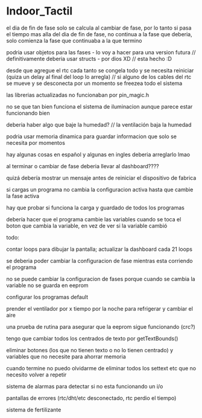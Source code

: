 # Indoor_Tactil
el dia de fin de fase solo se calcula al cambiar de fase, por lo tanto si pasa el tiempo mas alla del dia de fin de fase, no continua a la fase que deberia, solo comienza la fase que continuaba a la que termino

podria usar objetos para las fases - lo voy a hacer para una version futura // definitivamente deberia usar structs - por dios XD // esta hecho :D

desde que agregue el rtc cada tanto se congela todo y se necesita reiniciar (quiza un delay al final del loop lo arregla) // si alguno de los cables del rtc se mueve y se desconecta por un momento se freezea todo el sistema

las librerias actualizadas no funcionaban por pin_magic.h

no se que tan bien funciona el sistema de iluminacion aunque parece estar funcionando bien

deberia haber algo que baje la humedad? // la ventilación baja la humedad

podria usar memoria dinamica para guardar informacion que solo se necesita por momentos

hay algunas cosas en español y algunas en ingles deberia arreglarlo lmao

al terminar o cambiar de fase deberia llevar al dashboard????

quizá debería mostrar un mensaje antes de reiniciar el dispositivo de fabrica

si cargas un programa no cambia la configuracion activa hasta que cambie la fase activa

hay que probar si funciona la carga y guardado de todos los programas

debería hacer que el programa cambie las variables cuando se toca el boton que cambia la variable, en vez de ver si la variable cambió

todo:

contar loops para dibujar la pantalla; actualizar la dashboard cada 21 loops

se deberia poder cambiar la configuracion de fase mientras esta corriendo el programa

no se puede cambiar la configuracion de fases porque cuando se
cambia la variable no se guarda en eeprom

configurar los programas default

prender el ventilador por x tiempo por la noche para refrigerar y cambiar el aire

una prueba de rutina para asegurar que la eeprom sigue funcionando (crc?)

tengo que cambiar todos los centrados de texto por getTextBounds()

eliminar botones (los que no tienen texto o no lo tienen centrado) y variables que no necesite para ahorrar memoria

cuando termine no puedo olvidarme de eliminar todos los settext etc que no necesito volver a repetir

sistema de alarmas para detectar si no esta funcionando un i/o

pantallas de errores (rtc/dht/etc desconectado, rtc perdio el tiempo)

sistema de fertilizante